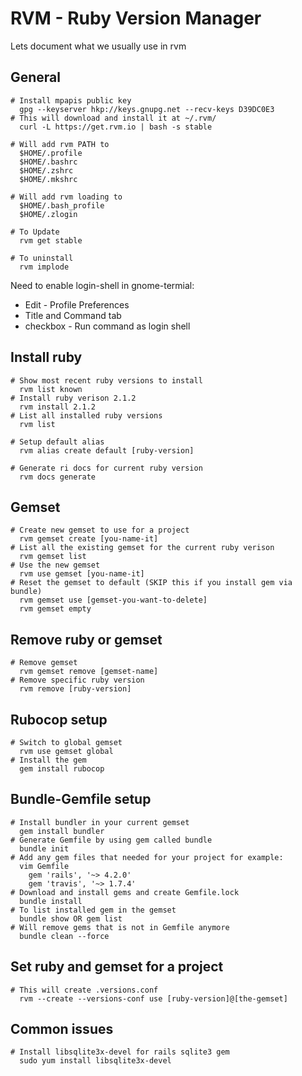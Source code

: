 # RVM - Ruby Version Manager
Lets document what we usually use in rvm

## General
```shell
# Install mpapis public key
  gpg --keyserver hkp://keys.gnupg.net --recv-keys D39DC0E3
# This will download and install it at ~/.rvm/
  curl -L https://get.rvm.io | bash -s stable

# Will add rvm PATH to
  $HOME/.profile
  $HOME/.bashrc
  $HOME/.zshrc
  $HOME/.mkshrc

# Will add rvm loading to
  $HOME/.bash_profile
  $HOME/.zlogin

# To Update
  rvm get stable

# To uninstall
  rvm implode
```
Need to enable login-shell in gnome-termial:

- Edit - Profile Preferences
- Title and Command tab
- checkbox - Run command as login shell

## Install ruby
```shell
# Show most recent ruby versions to install
  rvm list known
# Install ruby verison 2.1.2
  rvm install 2.1.2
# List all installed ruby versions
  rvm list

# Setup default alias
  rvm alias create default [ruby-version]

# Generate ri docs for current ruby version
  rvm docs generate
```

## Gemset
```shell
# Create new gemset to use for a project
  rvm gemset create [you-name-it]
# List all the existing gemset for the current ruby verison
  rvm gemset list
# Use the new gemset
  rvm use gemset [you-name-it]
# Reset the gemset to default (SKIP this if you install gem via bundle)
  rvm gemset use [gemset-you-want-to-delete]
  rvm gemset empty
```

## Remove ruby or gemset
```shell
# Remove gemset
  rvm gemset remove [gemset-name]
# Remove specific ruby version
  rvm remove [ruby-version]
```

## Rubocop setup
```shell
# Switch to global gemset
  rvm use gemset global
# Install the gem
  gem install rubocop
```

## Bundle-Gemfile setup
```shell
# Install bundler in your current gemset
  gem install bundler
# Generate Gemfile by using gem called bundle
  bundle init
# Add any gem files that needed for your project for example:
  vim Gemfile
    gem 'rails', '~> 4.2.0'
    gem 'travis', '~> 1.7.4'
# Download and install gems and create Gemfile.lock
  bundle install
# To list installed gem in the gemset
  bundle show OR gem list
# Will remove gems that is not in Gemfile anymore
  bundle clean --force
```

## Set ruby and gemset for a project
```shell
# This will create .versions.conf
  rvm --create --versions-conf use [ruby-version]@[the-gemset]
```

## Common issues
```shell
# Install libsqlite3x-devel for rails sqlite3 gem
  sudo yum install libsqlite3x-devel
```

